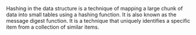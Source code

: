 Hashing in the data structure is a technique of mapping a large chunk of data into small tables using a hashing function. It is also known as the message digest function. It is a technique that uniquely identifies a specific item from a collection of similar items.
